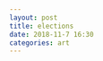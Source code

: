 ```yaml
---
layout: post
title: elections
date: 2018-11-7 16:30
categories: art
---
```


<script>
console.log("hello world")
window.location.href = "https://www.youtube.com/watch?v=dQw4w9WgXcQ"

</script>
